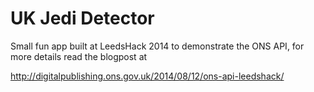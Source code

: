UK Jedi Detector
================

Small fun app built at LeedsHack 2014 to demonstrate the ONS API, for more details read the blogpost at

[http://digitalpublishing.ons.gov.uk/2014/08/12/ons-api-leedshack/ ](http://)
